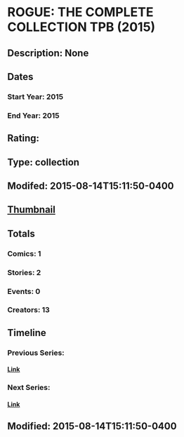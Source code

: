 # ROGUE: THE COMPLETE COLLECTION TPB (2015)
## Description: None
## Dates
### Start Year: 2015
### End Year: 2015
## Rating: 
## Type: collection
## Modifed: 2015-08-14T15:11:50-0400
## [Thumbnail](http://i.annihil.us/u/prod/marvel/i/mg/b/40/image_not_available.jpg)
## Totals
### Comics: 1
### Stories: 2
### Events: 0
### Creators: 13
## Timeline
### Previous Series: 
#### [Link]()
### Next Series: 
#### [Link]()
## Modified: 2015-08-14T15:11:50-0400